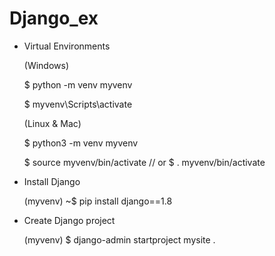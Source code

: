 # Django_ex

* Virtual Environments

  (Windows)

  $ python -m venv myvenv


  $ myvenv\Scripts\activate

  (Linux & Mac)

  $ python3 -m venv myvenv


  $ source myvenv/bin/activate           // or $ . myvenv/bin/activate


* Install Django

  (myvenv) ~$ pip install django==1.8

* Create Django project

  (myvenv) $ django-admin startproject mysite .
